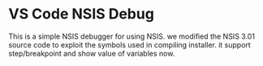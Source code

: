 # VS Code NSIS Debug

This is a simple NSIS debugger for using NSIS. we modified the NSIS 3.01 source code to exploit the symbols used in compiling installer. it support step/breakpoint and show value of variables now.

